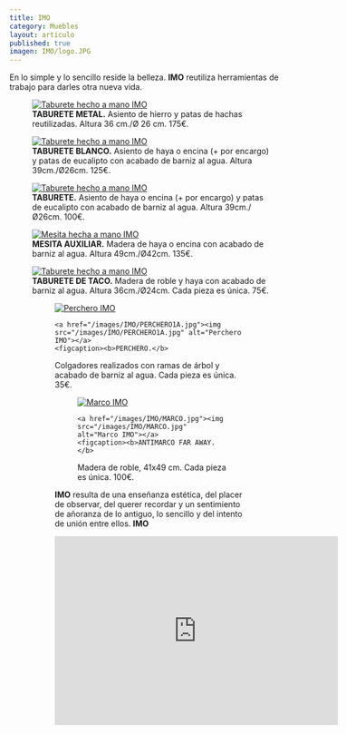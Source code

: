 ```yaml
---
title: IMO
category: Muebles
layout: articulo
published: true
imagen: IMO/logo.JPG
---
```


En lo simple y lo sencillo reside la belleza. **IMO** reutiliza herramientas de trabajo para darles otra nueva vida.

<div class="figure-group">
<figure>
	<a href="/images/IMO/TABURETEHACHASROJO.jpg"><img src="/images/IMO/TABURETEHACHASROJO.jpg" alt="Taburete hecho a mano IMO"></a>
	<figcaption><b>TABURETE METAL.</b>
Asiento de hierro y patas de hachas reutilizadas. Altura 36 cm./Ø 26 cm. 175€.</figcaption>
</figure>

<figure>
	<a href="/images/IMO/TABURETEHACHASBLANCO.jpg"><img src="/images/IMO/TABURETEHACHASBLANCO.jpg" alt="Taburete hecho a mano IMO"></a>
	<figcaption><b>TABURETE BLANCO.</b>
Asiento de haya o encina (+ por encargo) y patas de eucalipto con acabado de barniz al agua. Altura 39cm./Ø26cm. 125€.</figcaption>
</figure>

<figure>
	<a href="/images/IMO/TABURETEHACHASLISO.jpg"><img src="/images/IMO/TABURETEHACHASLISO.jpg" alt="Taburete hecho a mano IMO"></a>
	<figcaption><b>TABURETE.</b>
Asiento de haya  o encina (+ por encargo) y patas de eucalipto con acabado de barniz al agua. Altura 39cm./Ø26cm. 100€.</figcaption>
</figure>
</div>

<div class="figure-group">
<figure>
	<a href="/images/IMO/MESAMANGOS.jpg"><img src="/images/IMO/MESAMANGOS.jpg" alt="Mesita hecha a mano IMO"></a>
	<figcaption><b>MESITA AUXILIAR.</b>
Madera de haya o encina con acabado de barniz al agua. Altura 49cm./Ø42cm. 135€.</figcaption>
</figure>

<figure>
	<a href="/images/IMO/TABURETETACO.jpg"><img src="/images/IMO/TABURETETACO.jpg" alt="Taburete hecho a mano IMO"></a>
	<figcaption><b>TABURETE DE TACO.</b>
Madera de roble y haya con acabado de barniz al agua. Altura 36cm./Ø24cm. Cada pieza es única. 75€.</figcaption>
</figure>
</div>

<figure class="half">
<figure>
	<a href="/images/IMO/PERCHERO1.jpg"><img src="/images/IMO/PERCHERO1.jpg" alt="Perchero IMO"></a>
	
	<a href="/images/IMO/PERCHERO1A.jpg"><img src="/images/IMO/PERCHERO1A.jpg" alt="Perchero IMO"></a>
	<figcaption><b>PERCHERO.</b>
Colgadores realizados con ramas de árbol y acabado de barniz al agua. Cada pieza es única. 35€.</figcaption>
</figure>

<figure class="half">
<figure>
	<a href="/images/IMO/anti.jpg"><img src="/images/IMO/anti.jpg" alt="Marco IMO"></a>
	
	<a href="/images/IMO/MARCO.jpg"><img src="/images/IMO/MARCO.jpg" alt="Marco IMO"></a>
	<figcaption><b>ANTIMARCO FAR AWAY.</b>
Madera de roble, 41x49 cm. Cada pieza es única. 100€.</figcaption>
</figure>


 **IMO** resulta de una enseñanza estética, del placer de observar, del querer recordar y un sentimiento de añoranza de lo antiguo, lo sencillo y del intento de unión entre ellos. **IMO**




<iframe width="500" height="333" src="https://player.vimeo.com/video/84877725?color=ffffff" frameborder="0" allowfullscreen></iframe>


